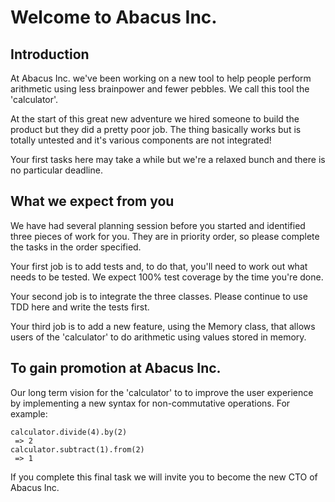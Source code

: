 # Welcome to Abacus Inc.

##  Introduction

At Abacus Inc. we've been working on a new tool to help people perform arithmetic using less brainpower and fewer pebbles.  We call this tool the 'calculator'.

At the start of this great new adventure we hired someone to build the product but they did a pretty poor job.  The thing basically works but is totally untested and it's various components are not integrated!

Your first tasks here may take a while but we're a relaxed bunch and there is no particular deadline.

##  What we expect from you

We have had several planning session before you started and identified three pieces of work for you.  They are in priority order, so please complete the tasks in the order specified.

Your first job is to add tests and, to do that, you'll need to work out what needs to be tested.  We expect 100% test coverage by the time you're done.

Your second job is to integrate the three classes.  Please continue to use TDD here and write the tests first.

Your third job is to add a new feature, using the Memory class, that allows users of the 'calculator' to do arithmetic using values stored in memory.

## To gain promotion at Abacus Inc.

Our long term vision for the 'calculator' to to improve the user experience by implementing a new syntax for non-commutative operations.  For example:

```
calculator.divide(4).by(2)
 => 2
calculator.subtract(1).from(2)
 => 1
```

If you complete this final task we will invite you to become the new CTO of Abacus Inc.
